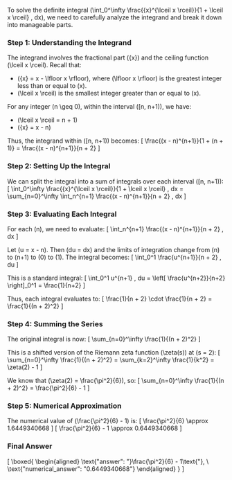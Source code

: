 To solve the definite integral \(\int_0^\infty \frac{\{x\}^{\lceil x \rceil}}{1 + \lceil x \rceil} \, dx\), we need to carefully analyze the integrand and break it down into manageable parts.

### Step 1: Understanding the Integrand

The integrand involves the fractional part \(\{x\}\) and the ceiling function \(\lceil x \rceil\). Recall that:
- \(\{x\} = x - \lfloor x \rfloor\), where \(\lfloor x \rfloor\) is the greatest integer less than or equal to \(x\).
- \(\lceil x \rceil\) is the smallest integer greater than or equal to \(x\).

For any integer \(n \geq 0\), within the interval \([n, n+1)\), we have:
- \(\lceil x \rceil = n + 1\)
- \(\{x\} = x - n\)

Thus, the integrand within \([n, n+1)\) becomes:
\[
\frac{(x - n)^{n+1}}{1 + (n + 1)} = \frac{(x - n)^{n+1}}{n + 2}
\]

### Step 2: Setting Up the Integral

We can split the integral into a sum of integrals over each interval \([n, n+1)\):
\[
\int_0^\infty \frac{\{x\}^{\lceil x \rceil}}{1 + \lceil x \rceil} \, dx = \sum_{n=0}^\infty \int_n^{n+1} \frac{(x - n)^{n+1}}{n + 2} \, dx
\]

### Step 3: Evaluating Each Integral

For each \(n\), we need to evaluate:
\[
\int_n^{n+1} \frac{(x - n)^{n+1}}{n + 2} \, dx
\]

Let \(u = x - n\). Then \(du = dx\) and the limits of integration change from \(n\) to \(n+1\) to \(0\) to \(1\). The integral becomes:
\[
\int_0^1 \frac{u^{n+1}}{n + 2} \, du
\]

This is a standard integral:
\[
\int_0^1 u^{n+1} \, du = \left[ \frac{u^{n+2}}{n+2} \right]_0^1 = \frac{1}{n+2}
\]

Thus, each integral evaluates to:
\[
\frac{1}{n + 2} \cdot \frac{1}{n + 2} = \frac{1}{(n + 2)^2}
\]

### Step 4: Summing the Series

The original integral is now:
\[
\sum_{n=0}^\infty \frac{1}{(n + 2)^2}
\]

This is a shifted version of the Riemann zeta function \(\zeta(s)\) at \(s = 2\):
\[
\sum_{n=0}^\infty \frac{1}{(n + 2)^2} = \sum_{k=2}^\infty \frac{1}{k^2} = \zeta(2) - 1
\]

We know that \(\zeta(2) = \frac{\pi^2}{6}\), so:
\[
\sum_{n=0}^\infty \frac{1}{(n + 2)^2} = \frac{\pi^2}{6} - 1
\]

### Step 5: Numerical Approximation

The numerical value of \(\frac{\pi^2}{6} - 1\) is:
\[
\frac{\pi^2}{6} \approx 1.6449340668
\]
\[
\frac{\pi^2}{6} - 1 \approx 0.6449340668
\]

### Final Answer

\[
\boxed{
\begin{aligned}
\text{"answer": "}\frac{\pi^2}{6} - 1\text{"}, \\
\text{"numerical_answer": "0.6449340668"}
\end{aligned}
}
\]